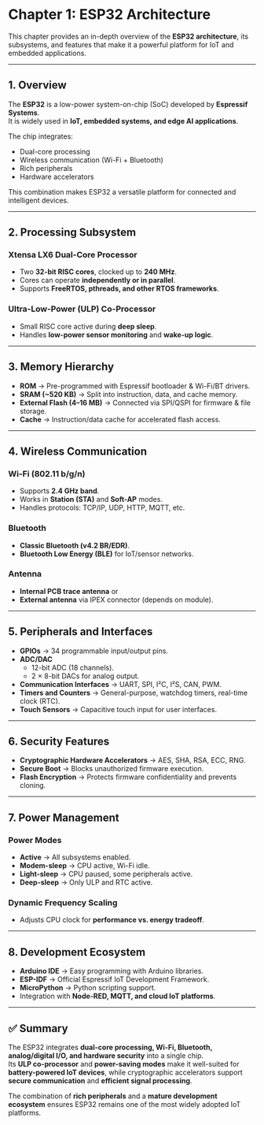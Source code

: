 # Chapter 1: ESP32 Architecture

This chapter provides an in-depth overview of the **ESP32 architecture**, its subsystems, and features that make it a powerful platform for IoT and embedded applications.

---

## 1. Overview
The **ESP32** is a low-power system-on-chip (SoC) developed by **Espressif Systems**.  
It is widely used in **IoT, embedded systems, and edge AI applications**.  

The chip integrates:
- Dual-core processing  
- Wireless communication (Wi-Fi + Bluetooth)  
- Rich peripherals  
- Hardware accelerators  

This combination makes ESP32 a versatile platform for connected and intelligent devices.

---

## 2. Processing Subsystem

### Xtensa LX6 Dual-Core Processor
- Two **32-bit RISC cores**, clocked up to **240 MHz**.  
- Cores can operate **independently or in parallel**.  
- Supports **FreeRTOS, pthreads, and other RTOS frameworks**.  

### Ultra-Low-Power (ULP) Co-Processor
- Small RISC core active during **deep sleep**.  
- Handles **low-power sensor monitoring** and **wake-up logic**.  

---

## 3. Memory Hierarchy
- **ROM** → Pre-programmed with Espressif bootloader & Wi-Fi/BT drivers.  
- **SRAM (~520 KB)** → Split into instruction, data, and cache memory.  
- **External Flash (4–16 MB)** → Connected via SPI/QSPI for firmware & file storage.  
- **Cache** → Instruction/data cache for accelerated flash access.  

---

## 4. Wireless Communication

### Wi-Fi (802.11 b/g/n)
- Supports **2.4 GHz band**.  
- Works in **Station (STA)** and **Soft-AP** modes.  
- Handles protocols: TCP/IP, UDP, HTTP, MQTT, etc.  

### Bluetooth
- **Classic Bluetooth (v4.2 BR/EDR)**.  
- **Bluetooth Low Energy (BLE)** for IoT/sensor networks.  

### Antenna
- **Internal PCB trace antenna** or  
- **External antenna** via IPEX connector (depends on module).  

---

## 5. Peripherals and Interfaces

- **GPIOs** → 34 programmable input/output pins.  
- **ADC/DAC**  
  - 12-bit ADC (18 channels).  
  - 2 × 8-bit DACs for analog output.  
- **Communication Interfaces** → UART, SPI, I²C, I²S, CAN, PWM.  
- **Timers and Counters** → General-purpose, watchdog timers, real-time clock (RTC).  
- **Touch Sensors** → Capacitive touch input for user interfaces.  

---

## 6. Security Features

- **Cryptographic Hardware Accelerators** → AES, SHA, RSA, ECC, RNG.  
- **Secure Boot** → Blocks unauthorized firmware execution.  
- **Flash Encryption** → Protects firmware confidentiality and prevents cloning.  

---

## 7. Power Management

### Power Modes
- **Active** → All subsystems enabled.  
- **Modem-sleep** → CPU active, Wi-Fi idle.  
- **Light-sleep** → CPU paused, some peripherals active.  
- **Deep-sleep** → Only ULP and RTC active.  

### Dynamic Frequency Scaling
- Adjusts CPU clock for **performance vs. energy tradeoff**.  

---

## 8. Development Ecosystem

- **Arduino IDE** → Easy programming with Arduino libraries.  
- **ESP-IDF** → Official Espressif IoT Development Framework.  
- **MicroPython** → Python scripting support.  
- Integration with **Node-RED, MQTT, and cloud IoT platforms**.  

---

## ✅ Summary
The ESP32 integrates **dual-core processing, Wi-Fi, Bluetooth, analog/digital I/O, and hardware security** into a single chip.  
Its **ULP co-processor** and **power-saving modes** make it well-suited for **battery-powered IoT devices**, while cryptographic accelerators support **secure communication** and **efficient signal processing**.  

The combination of **rich peripherals** and a **mature development ecosystem** ensures ESP32 remains one of the most widely adopted IoT platforms.

